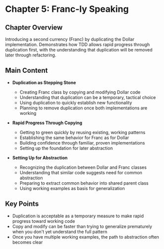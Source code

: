 # Chapter 5: Franc-ly Speaking

## Chapter Overview
Introducing a second currency (Franc) by duplicating the Dollar implementation. Demonstrates how TDD allows rapid progress through duplication first, with the understanding that duplication will be removed later through refactoring.

## Main Content
- **Duplication as Stepping Stone**
  - Creating Franc class by copying and modifying Dollar code
  - Understanding that duplication can be a temporary, tactical choice
  - Using duplication to quickly establish new functionality
  - Planning to remove duplication once both implementations are working

- **Rapid Progress Through Copying**
  - Getting to green quickly by reusing existing, working patterns
  - Establishing the same behavior for Franc as for Dollar
  - Building confidence through familiar, proven implementations
  - Setting up the foundation for later abstraction

- **Setting Up for Abstraction**
  - Recognizing the duplication between Dollar and Franc classes
  - Understanding that similar code suggests need for common abstraction
  - Preparing to extract common behavior into shared parent class
  - Using working examples as basis for generalization

## Key Points
- Duplication is acceptable as a temporary measure to make rapid progress toward working code
- Copy and modify can be faster than trying to generalize prematurely when you don't yet understand the full pattern
- Once you have multiple working examples, the path to abstraction often becomes clear
